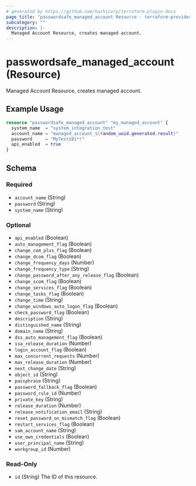 ```yaml
---
# generated by https://github.com/hashicorp/terraform-plugin-docs
page_title: "passwordsafe_managed_account Resource - terraform-provider-passwordsafe"
subcategory: ""
description: |-
  Managed Account Resource, creates managed account.
---
```


# passwordsafe_managed_account (Resource)

Managed Account Resource, creates managed account.

## Example Usage

```terraform
resource "passwordsafe_managed_account" "my_managed_account" {
  system_name  = "system_integration_test"
  account_name = "managed_account_${random_uuid.generated.result}"
  password     = "MyTest101*!"
  api_enabled  = true
}
```

<!-- schema generated by tfplugindocs -->
## Schema

### Required

- `account_name` (String)
- `password` (String)
- `system_name` (String)

### Optional

- `api_enabled` (Boolean)
- `auto_management_flag` (Boolean)
- `change_com_plus_flag` (Boolean)
- `change_dcom_flag` (Boolean)
- `change_frequency_days` (Number)
- `change_frequency_type` (String)
- `change_password_after_any_release_flag` (Boolean)
- `change_scom_flag` (Boolean)
- `change_services_flag` (Boolean)
- `change_tasks_flag` (Boolean)
- `change_time` (String)
- `change_windows_auto_logon_flag` (Boolean)
- `check_password_flag` (Boolean)
- `description` (String)
- `distinguished_name` (String)
- `domain_name` (String)
- `dss_auto_management_flag` (Boolean)
- `isa_release_duration` (Number)
- `login_account_flag` (Boolean)
- `max_concurrent_requests` (Number)
- `max_release_duration` (Number)
- `next_change_date` (String)
- `object_id` (String)
- `passphrase` (String)
- `password_fallback_flag` (Boolean)
- `password_rule_id` (Number)
- `private_key` (String)
- `release_duration` (Number)
- `release_notification_email` (String)
- `reset_password_on_mismatch_flag` (Boolean)
- `restart_services_flag` (Boolean)
- `sam_account_name` (String)
- `use_own_credentials` (Boolean)
- `user_principal_name` (String)
- `workgroup_id` (Number)

### Read-Only

- `id` (String) The ID of this resource.
